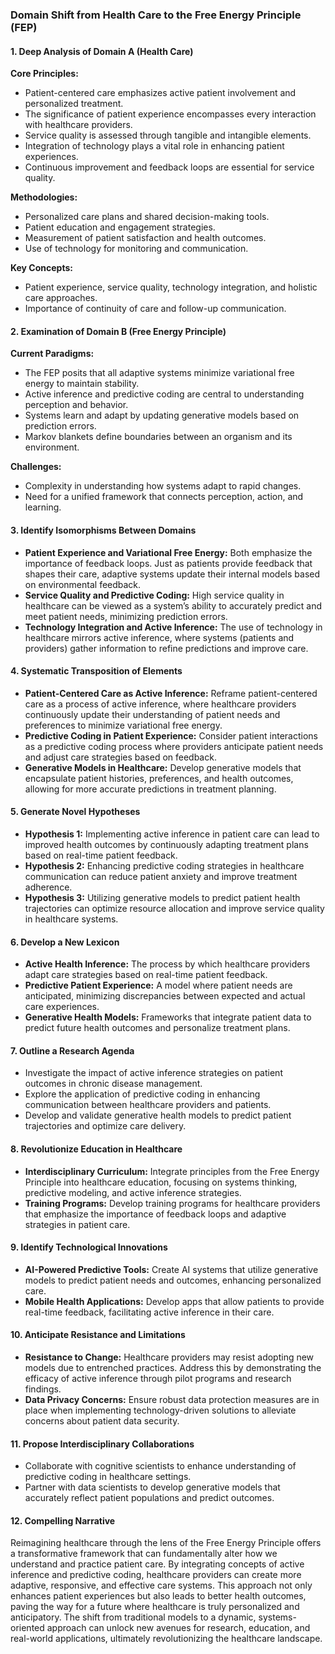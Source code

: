 ### Domain Shift from Health Care to the Free Energy Principle (FEP)

#### 1. Deep Analysis of Domain A (Health Care)
**Core Principles:**
- Patient-centered care emphasizes active patient involvement and personalized treatment.
- The significance of patient experience encompasses every interaction with healthcare providers.
- Service quality is assessed through tangible and intangible elements.
- Integration of technology plays a vital role in enhancing patient experiences.
- Continuous improvement and feedback loops are essential for service quality.

**Methodologies:**
- Personalized care plans and shared decision-making tools.
- Patient education and engagement strategies.
- Measurement of patient satisfaction and health outcomes.
- Use of technology for monitoring and communication.

**Key Concepts:**
- Patient experience, service quality, technology integration, and holistic care approaches.
- Importance of continuity of care and follow-up communication.

#### 2. Examination of Domain B (Free Energy Principle)
**Current Paradigms:**
- The FEP posits that all adaptive systems minimize variational free energy to maintain stability.
- Active inference and predictive coding are central to understanding perception and behavior.
- Systems learn and adapt by updating generative models based on prediction errors.
- Markov blankets define boundaries between an organism and its environment.

**Challenges:**
- Complexity in understanding how systems adapt to rapid changes.
- Need for a unified framework that connects perception, action, and learning.

#### 3. Identify Isomorphisms Between Domains
- **Patient Experience and Variational Free Energy:** Both emphasize the importance of feedback loops. Just as patients provide feedback that shapes their care, adaptive systems update their internal models based on environmental feedback.
- **Service Quality and Predictive Coding:** High service quality in healthcare can be viewed as a system’s ability to accurately predict and meet patient needs, minimizing prediction errors.
- **Technology Integration and Active Inference:** The use of technology in healthcare mirrors active inference, where systems (patients and providers) gather information to refine predictions and improve care.

#### 4. Systematic Transposition of Elements
- **Patient-Centered Care as Active Inference:** Reframe patient-centered care as a process of active inference, where healthcare providers continuously update their understanding of patient needs and preferences to minimize variational free energy.
- **Predictive Coding in Patient Experience:** Consider patient interactions as a predictive coding process where providers anticipate patient needs and adjust care strategies based on feedback.
- **Generative Models in Healthcare:** Develop generative models that encapsulate patient histories, preferences, and health outcomes, allowing for more accurate predictions in treatment planning.

#### 5. Generate Novel Hypotheses
- **Hypothesis 1:** Implementing active inference in patient care can lead to improved health outcomes by continuously adapting treatment plans based on real-time patient feedback.
- **Hypothesis 2:** Enhancing predictive coding strategies in healthcare communication can reduce patient anxiety and improve treatment adherence.
- **Hypothesis 3:** Utilizing generative models to predict patient health trajectories can optimize resource allocation and improve service quality in healthcare systems.

#### 6. Develop a New Lexicon
- **Active Health Inference:** The process by which healthcare providers adapt care strategies based on real-time patient feedback.
- **Predictive Patient Experience:** A model where patient needs are anticipated, minimizing discrepancies between expected and actual care experiences.
- **Generative Health Models:** Frameworks that integrate patient data to predict future health outcomes and personalize treatment plans.

#### 7. Outline a Research Agenda
- Investigate the impact of active inference strategies on patient outcomes in chronic disease management.
- Explore the application of predictive coding in enhancing communication between healthcare providers and patients.
- Develop and validate generative health models to predict patient trajectories and optimize care delivery.

#### 8. Revolutionize Education in Healthcare
- **Interdisciplinary Curriculum:** Integrate principles from the Free Energy Principle into healthcare education, focusing on systems thinking, predictive modeling, and active inference strategies.
- **Training Programs:** Develop training programs for healthcare providers that emphasize the importance of feedback loops and adaptive strategies in patient care.

#### 9. Identify Technological Innovations
- **AI-Powered Predictive Tools:** Create AI systems that utilize generative models to predict patient needs and outcomes, enhancing personalized care.
- **Mobile Health Applications:** Develop apps that allow patients to provide real-time feedback, facilitating active inference in their care.

#### 10. Anticipate Resistance and Limitations
- **Resistance to Change:** Healthcare providers may resist adopting new models due to entrenched practices. Address this by demonstrating the efficacy of active inference through pilot programs and research findings.
- **Data Privacy Concerns:** Ensure robust data protection measures are in place when implementing technology-driven solutions to alleviate concerns about patient data security.

#### 11. Propose Interdisciplinary Collaborations
- Collaborate with cognitive scientists to enhance understanding of predictive coding in healthcare settings.
- Partner with data scientists to develop generative models that accurately reflect patient populations and predict outcomes.

#### 12. Compelling Narrative
Reimagining healthcare through the lens of the Free Energy Principle offers a transformative framework that can fundamentally alter how we understand and practice patient care. By integrating concepts of active inference and predictive coding, healthcare providers can create more adaptive, responsive, and effective care systems. This approach not only enhances patient experiences but also leads to better health outcomes, paving the way for a future where healthcare is truly personalized and anticipatory. The shift from traditional models to a dynamic, systems-oriented approach can unlock new avenues for research, education, and real-world applications, ultimately revolutionizing the healthcare landscape.